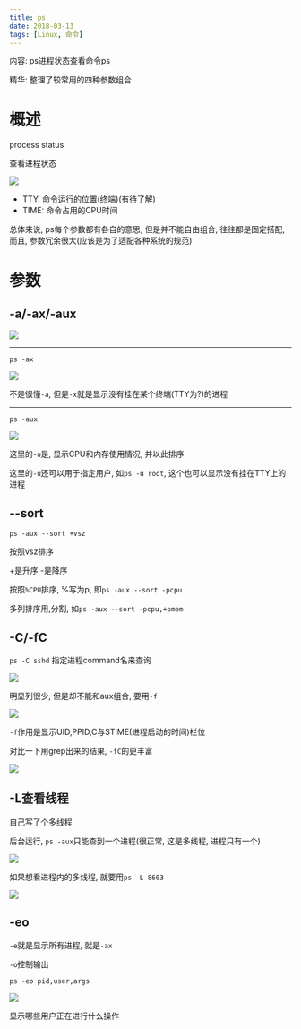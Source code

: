 ```yaml
---
title: ps
date: 2018-03-13
tags: [Linux, 命令]
---
```


内容: ps进程状态查看命令ps

精华: 整理了较常用的四种参数组合

<!-- more -->

# 概述

process status

查看进程状态

![](http://p1rbtn7qp.bkt.clouddn.com/18-3-13/49766261.jpg)

* TTY: 命令运行的位置(终端)(有待了解)
* TIME: 命令占用的CPU时间

总体来说, ps每个参数都有各自的意思, 但是并不能自由组合, 往往都是固定搭配, 而且, 参数冗余很大(应该是为了适配各种系统的规范)

# 参数

## -a/-ax/-aux

![](http://p1rbtn7qp.bkt.clouddn.com/18-3-13/25421714.jpg)

---

`ps -ax`

![](http://p1rbtn7qp.bkt.clouddn.com/18-3-13/21014913.jpg)

不是很懂`-a`, 但是`-x`就是显示没有挂在某个终端(TTY为?)的进程

---

`ps -aux`

![](http://p1rbtn7qp.bkt.clouddn.com/18-3-13/55749927.jpg)

这里的`-u`是, 显示CPU和内存使用情况, 并以此排序

这里的`-u`还可以用于指定用户, 如`ps -u root`, 这个也可以显示没有挂在TTY上的进程

## --sort

`ps -aux --sort +vsz`

按照vsz排序

+是升序
-是降序

按照`%CPU`排序, %写为p, 即`ps -aux --sort -pcpu`

多列排序用,分割, 如`ps -aux --sort -pcpu,+pmem`

## -C/-fC

`ps -C sshd` 指定进程command名来查询

![](http://p1rbtn7qp.bkt.clouddn.com/18-3-13/8733412.jpg)

明显列很少, 但是却不能和aux组合, 要用`-f`

![](http://p1rbtn7qp.bkt.clouddn.com/18-3-13/11239813.jpg)

`-f`作用是显示UID,PPID,C与STIME(进程启动的时间)栏位

对比一下用grep出来的结果, `-fC`的更丰富

![](http://p1rbtn7qp.bkt.clouddn.com/18-3-13/74409124.jpg)

## -L查看线程

自己写了个多线程

后台运行, `ps -aux`只能查到一个进程(很正常, 这是多线程, 进程只有一个)

![](http://p1rbtn7qp.bkt.clouddn.com/18-3-13/79545371.jpg)

如果想看进程内的多线程, 就要用`ps -L 8603`

![](http://p1rbtn7qp.bkt.clouddn.com/18-3-13/93745574.jpg)

## -eo

`-e`就是显示所有进程, 就是`-ax`

`-o`控制输出

```
ps -eo pid,user,args
```

![](http://p1rbtn7qp.bkt.clouddn.com/18-3-13/42694901.jpg)

显示哪些用户正在进行什么操作